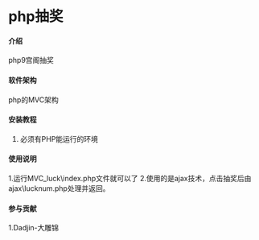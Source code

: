 # php抽奖

#### 介绍
php9宫阁抽奖

#### 软件架构
php的MVC架构


#### 安装教程

1. 必须有PHP能运行的环境


#### 使用说明

1.运行MVC_luck\index.php文件就可以了
2.使用的是ajax技术，点击抽奖后由ajax\lucknum.php处理并返回。

#### 参与贡献

1.Dadjin-大雕锦



